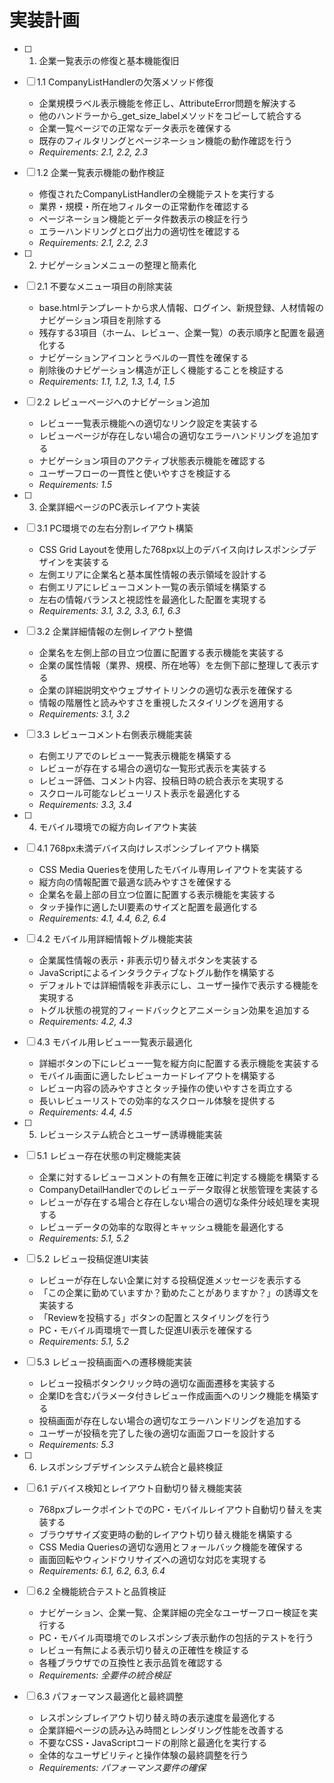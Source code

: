 # 実装計画

- [ ] 1. 企業一覧表示の修復と基本機能復旧
- [ ] 1.1 CompanyListHandlerの欠落メソッド修復
  - 企業規模ラベル表示機能を修正し、AttributeError問題を解決する
  - 他のハンドラーから_get_size_labelメソッドをコピーして統合する
  - 企業一覧ページでの正常なデータ表示を確保する
  - 既存のフィルタリングとページネーション機能の動作確認を行う
  - _Requirements: 2.1, 2.2, 2.3_

- [ ] 1.2 企業一覧表示機能の動作検証
  - 修復されたCompanyListHandlerの全機能テストを実行する
  - 業界・規模・所在地フィルターの正常動作を確認する
  - ページネーション機能とデータ件数表示の検証を行う
  - エラーハンドリングとログ出力の適切性を確認する
  - _Requirements: 2.1, 2.2, 2.3_

- [ ] 2. ナビゲーションメニューの整理と簡素化
- [ ] 2.1 不要なメニュー項目の削除実装
  - base.htmlテンプレートから求人情報、ログイン、新規登録、人材情報のナビゲーション項目を削除する
  - 残存する3項目（ホーム、レビュー、企業一覧）の表示順序と配置を最適化する
  - ナビゲーションアイコンとラベルの一貫性を確保する
  - 削除後のナビゲーション構造が正しく機能することを検証する
  - _Requirements: 1.1, 1.2, 1.3, 1.4, 1.5_

- [ ] 2.2 レビューページへのナビゲーション追加
  - レビュー一覧表示機能への適切なリンク設定を実装する
  - レビューページが存在しない場合の適切なエラーハンドリングを追加する
  - ナビゲーション項目のアクティブ状態表示機能を確認する
  - ユーザーフローの一貫性と使いやすさを検証する
  - _Requirements: 1.5_

- [ ] 3. 企業詳細ページのPC表示レイアウト実装
- [ ] 3.1 PC環境での左右分割レイアウト構築
  - CSS Grid Layoutを使用した768px以上のデバイス向けレスポンシブデザインを実装する
  - 左側エリアに企業名と基本属性情報の表示領域を設計する
  - 右側エリアにレビューコメント一覧の表示領域を構築する
  - 左右の情報バランスと視認性を最適化した配置を実現する
  - _Requirements: 3.1, 3.2, 3.3, 6.1, 6.3_

- [ ] 3.2 企業詳細情報の左側レイアウト整備
  - 企業名を左側上部の目立つ位置に配置する表示機能を実装する
  - 企業の属性情報（業界、規模、所在地等）を左側下部に整理して表示する
  - 企業の詳細説明文やウェブサイトリンクの適切な表示を確保する
  - 情報の階層性と読みやすさを重視したスタイリングを適用する
  - _Requirements: 3.1, 3.2_

- [ ] 3.3 レビューコメント右側表示機能実装
  - 右側エリアでのレビュー一覧表示機能を構築する
  - レビューが存在する場合の適切な一覧形式表示を実装する
  - レビュー評価、コメント内容、投稿日時の統合表示を実現する
  - スクロール可能なレビューリスト表示を最適化する
  - _Requirements: 3.3, 3.4_

- [ ] 4. モバイル環境での縦方向レイアウト実装
- [ ] 4.1 768px未満デバイス向けレスポンシブレイアウト構築
  - CSS Media Queriesを使用したモバイル専用レイアウトを実装する
  - 縦方向の情報配置で最適な読みやすさを確保する
  - 企業名を最上部の目立つ位置に配置する表示機能を実装する
  - タッチ操作に適したUI要素のサイズと配置を最適化する
  - _Requirements: 4.1, 4.4, 6.2, 6.4_

- [ ] 4.2 モバイル用詳細情報トグル機能実装
  - 企業属性情報の表示・非表示切り替えボタンを実装する
  - JavaScriptによるインタラクティブなトグル動作を構築する
  - デフォルトでは詳細情報を非表示にし、ユーザー操作で表示する機能を実現する
  - トグル状態の視覚的フィードバックとアニメーション効果を追加する
  - _Requirements: 4.2, 4.3_

- [ ] 4.3 モバイル用レビュー一覧表示最適化
  - 詳細ボタンの下にレビュー一覧を縦方向に配置する表示機能を実装する
  - モバイル画面に適したレビューカードレイアウトを構築する
  - レビュー内容の読みやすさとタッチ操作の使いやすさを両立する
  - 長いレビューリストでの効率的なスクロール体験を提供する
  - _Requirements: 4.4, 4.5_

- [ ] 5. レビューシステム統合とユーザー誘導機能実装
- [ ] 5.1 レビュー存在状態の判定機能実装
  - 企業に対するレビューコメントの有無を正確に判定する機能を構築する
  - CompanyDetailHandlerでのレビューデータ取得と状態管理を実装する
  - レビューが存在する場合と存在しない場合の適切な条件分岐処理を実現する
  - レビューデータの効率的な取得とキャッシュ機能を最適化する
  - _Requirements: 5.1, 5.2_

- [ ] 5.2 レビュー投稿促進UI実装
  - レビューが存在しない企業に対する投稿促進メッセージを表示する
  - 「この企業に勤めていますか？勤めたことがありますか？」の誘導文を実装する
  - 「Reviewを投稿する」ボタンの配置とスタイリングを行う
  - PC・モバイル両環境で一貫した促進UI表示を確保する
  - _Requirements: 5.1, 5.2_

- [ ] 5.3 レビュー投稿画面への遷移機能実装
  - レビュー投稿ボタンクリック時の適切な画面遷移を実装する
  - 企業IDを含むパラメータ付きレビュー作成画面へのリンク機能を構築する
  - 投稿画面が存在しない場合の適切なエラーハンドリングを追加する
  - ユーザーが投稿を完了した後の適切な画面フローを設計する
  - _Requirements: 5.3_

- [ ] 6. レスポンシブデザインシステム統合と最終検証
- [ ] 6.1 デバイス検知とレイアウト自動切り替え機能実装
  - 768pxブレークポイントでのPC・モバイルレイアウト自動切り替えを実装する
  - ブラウザサイズ変更時の動的レイアウト切り替え機能を構築する
  - CSS Media Queriesの適切な適用とフォールバック機能を確保する
  - 画面回転やウィンドウリサイズへの適切な対応を実現する
  - _Requirements: 6.1, 6.2, 6.3, 6.4_

- [ ] 6.2 全機能統合テストと品質検証
  - ナビゲーション、企業一覧、企業詳細の完全なユーザーフロー検証を実行する
  - PC・モバイル両環境でのレスポンシブ表示動作の包括的テストを行う
  - レビュー有無による表示切り替えの正確性を検証する
  - 各種ブラウザでの互換性と表示品質を確認する
  - _Requirements: 全要件の統合検証_

- [ ] 6.3 パフォーマンス最適化と最終調整
  - レスポンシブレイアウト切り替え時の表示速度を最適化する
  - 企業詳細ページの読み込み時間とレンダリング性能を改善する
  - 不要なCSS・JavaScriptコードの削除と最適化を実行する
  - 全体的なユーザビリティと操作体験の最終調整を行う
  - _Requirements: パフォーマンス要件の確保_